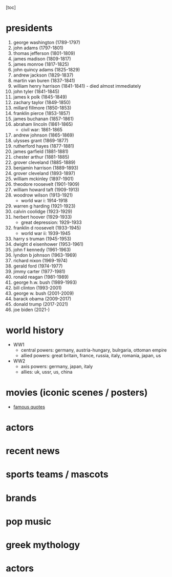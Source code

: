 [toc]

# presidents

1. george washington (1789-1797)
2. john adams (1797-1801)
3. thomas jefferson (1801-1809)
4. james madison (1809-1817)
5. james monroe (1817-1825)
6. john quincy adams (1825-1829)
7. andrew jackson (1829-1837)
8. martin van buren (1837-1841)
9. william henry harrison (1841-1841) - died almost immediately
10. john tyler (1841-1845)
11. james k polk (1845-1849)
12. zachary taylor (1849-1850)
13. millard fillmore (1850-1853)
14. franklin pierce (1853-1857)
15. james buchanan (1857-1861)
16. abraham lincoln (1861-1865)
    - civil war: 1861-1865
17. andrew johnson (1865-1869)
18. ulysses grant (1869-1877)
19. rutherford hayes (1877-1881)
20. james garfield (1881-1881)
21. chester arthur (1881-1885)
22. grover cleveland (1885-1889)
23. benjamin harrison (1889-1893)
24. grover cleveland (1893-1897)
25. william mckinley (1897-1901)
26. theodore roosevelt (1901-1909)
27. william howard taft (1909-1913)
28. woodrow wilson (1913-1921)
    - world war i: 1914-1918
29. warren g harding (1921-1923)
30. calvin coolidge (1923-1929)
31. herbert hoover (1929-1933)
    - great depression: 1929-1933
32. franklin d roosevelt (1933-1945)
    - world war ii: 1939-1945
33. harry s truman (1945-1953)
34. dwight d eisenhower (1953-1961)
35. john f kennedy (1961-1963)
36. lyndon b johnson (1963-1969)
37. richard nixon (1969-1974)
38. gerald ford (1974-1977)
39. jimmy carter (1977-1981)
40. ronald reagan (1981-1989)
41. george h.w. bush (1989-1993)
42. bill clinton (1993-2001)
43. george w. bush (2001-2009)
44. barack obama (2009-2017)
45. donald trump (2017-2021)
46. joe biden (2021-)



# world history

- WW1
  - central powers: germany, austria-hungary, bulrgaria, ottoman empire
  - allied powers: great britain, france, russia, italy, romania, japan, us
- WW2
  - axis powers: germany, japan, italy
  - allies: uk, ussr, us, china

# movies (iconic scenes / posters)

- [famous quotes](https://en.wikipedia.org/wiki/AFI%27s_100_Years...100_Movie_Quotes)

# actors



# recent news



# sports teams / mascots



# brands



# pop music



# greek mythology



# actors

